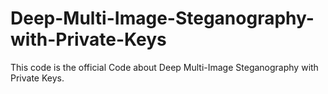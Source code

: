 # Deep-Multi-Image-Steganography-with-Private-Keys
This code is the official Code about Deep Multi-Image Steganography with Private Keys.
